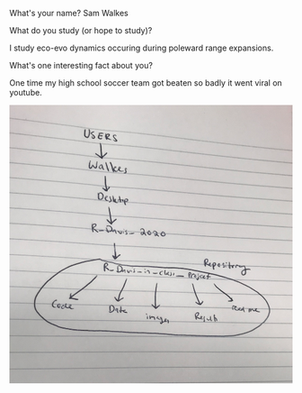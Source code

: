 
What's your name? 
Sam Walkes 

What do you study (or hope to study)?

I study eco-evo dynamics occuring during poleward range expansions. 

What's one interesting fact about you? 

One time my high school soccer team got beaten so badly it went viral on youtube. 

![File Path](images/file_path.png)




